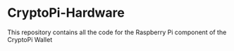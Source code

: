 # CryptoPi-Hardware
This repository contains all the code for the Raspberry Pi component of the CryptoPi Wallet
